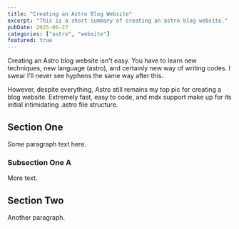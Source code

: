 ```yaml
---
title: "Creating an Astro Blog Website"
excerpt: "This is a short summary of creating an astro blog website."
pubDate: 2025-06-27
categories: ["astro", "website"]
featured: true
---
```

Creating an Astro blog website isn't easy. You have to learn new techniques, new language (astro), and certainly new way of writing codes. I swear I'll never see hyphens the same way after this.

However, despite everything, Astro still remains my top pic for creating a blog website. Extremely fast, easy to code, and mdx support make up for its initial intimidating .astro file structure.


## Section One

Some paragraph text here.

### Subsection One A

More text.

## Section Two

Another paragraph.